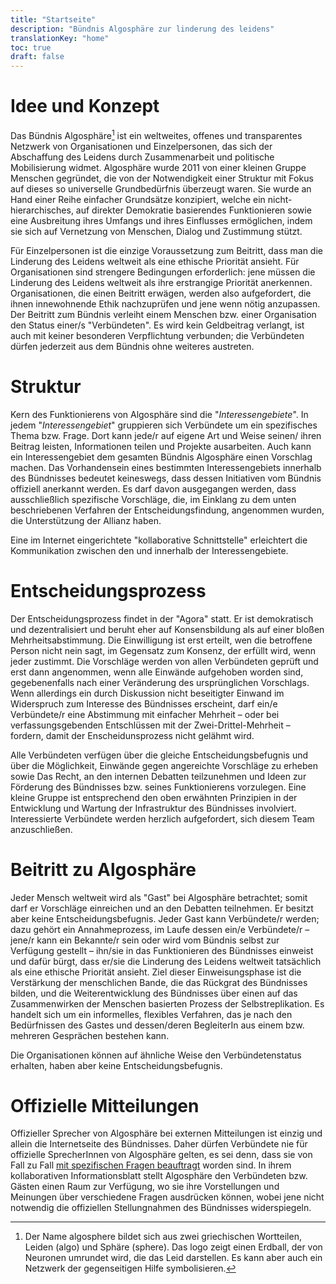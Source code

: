 ```yaml
---
title: "Startseite"
description: "Bündnis Algosphäre zur linderung des leidens"
translationKey: "home"
toc: true
draft: false
---
```


# Idee und Konzept
Das Bündnis Algosphäre[^1] ist ein weltweites, offenes und transparentes  Netzwerk von Organisationen und Einzelpersonen,  das sich der Abschaffung des Leidens durch Zusammenarbeit und politische Mobilisierung widmet. Algosphäre wurde 2011 von einer kleinen Gruppe Menschen gegründet, die von der Notwendigkeit einer Struktur mit Fokus auf dieses so universelle Grundbedürfnis  überzeugt waren. Sie wurde an Hand einer Reihe einfacher Grundsätze  konzipiert, welche ein nicht-hierarchisches, auf direkter Demokratie basierendes Funktionieren sowie eine Ausbreitung ihres Umfangs und ihres Einflusses ermöglichen, indem sie sich auf Vernetzung von Menschen, Dialog und Zustimmung stützt.

Für Einzelpersonen ist die einzige Voraussetzung zum Beitritt, dass man die Linderung des Leidens weltweit als eine ethische Priorität ansieht. Für Organisationen sind strengere Bedingungen erforderlich: jene müssen die Linderung des Leidens weltweit als ihre erstrangige Priorität anerkennen. Organisationen, die einen Beitritt erwägen, werden also aufgefordert, die ihnen innewohnende Ethik nachzuprüfen und jene wenn nötig anzupassen. Der Beitritt zum Bündnis verleiht einem Menschen bzw. einer Organisation den Status  einer/s "Verbündeten". Es wird kein Geldbeitrag verlangt, ist auch mit keiner besonderen Verpflichtung verbunden; die Verbündeten dürfen jederzeit aus dem  Bündnis ohne weiteres austreten.

# Struktur
Kern des Funktionierens von Algosphäre sind die "*Interessengebiete*". In jedem "*Interessengebiet*" gruppieren sich Verbündete um ein spezifisches Thema bzw. Frage. Dort kann jede/r auf eigene Art und Weise seinen/ ihren Beitrag leisten, Informationen teilen und Projekte ausarbeiten. Auch kann ein Interessengebiet dem gesamten Bündnis Algosphäre einen Vorschlag machen. Das Vorhandensein  eines bestimmten  Interessengebiets innerhalb des Bündnisses bedeutet keineswegs, dass dessen Initiativen vom Bündnis offiziell anerkannt werden. Es darf davon ausgegangen werden, dass ausschließlich spezifische Vorschläge, die, im Einklang zu dem unten beschriebenen Verfahren der Entscheidungsfindung, angenommen wurden, die Unterstützung der Allianz haben.

Eine im Internet eingerichtete "kollaborative Schnittstelle" erleichtert die Kommunikation zwischen den und innerhalb der Interessengebiete.

# Entscheidungsprozess
Der Entscheidungsprozess findet in der  "Agora" statt. Er ist demokratisch und dezentralisiert und beruht eher auf Konsensbildung als auf einer bloßen Mehrheitsabstimmung. Die Einwilligung ist erst erteilt, wen die betroffene Person nicht nein sagt, im Gegensatz zum Konsenz, der erfüllt wird, wenn jeder zustimmt. Die Vorschläge werden von allen Verbündeten geprüft und erst dann angenommen, wenn alle Einwände aufgehoben worden sind, gegebenenfalls nach einer Veränderung des ursprünglichen Vorschlags. Wenn allerdings ein durch Diskussion nicht beseitigter Einwand im Widerspruch zum Interesse des Bündnisses erscheint, darf ein/e Verbündete/r eine Abstimmung mit einfacher Mehrheit – oder bei verfassungsgebenden Entschlüssen mit der Zwei-Drittel-Mehrheit – fordern, damit der Enscheidunsprozess nicht gelähmt wird.

Alle Verbündeten verfügen über die gleiche Entscheidungsbefugnis und über die Möglichkeit, Einwände gegen angereichte Vorschläge zu erheben sowie Das Recht, an den internen Debatten teilzunehmen und Ideen zur Förderung des Bündnisses bzw. seines Funktionierens vorzulegen. Eine kleine Gruppe ist entsprechend den oben erwähnten Prinzipien in der Entwicklung und Wartung der Infrastruktur des Bündnisses involviert. Interessierte Verbündete werden herzlich aufgefordert, sich diesem Team anzuschließen.

# Beitritt zu Algosphäre
Jeder Mensch weltweit wird als "Gast" bei Algosphäre betrachtet; somit darf er Vorschläge einreichen und an den Debatten teilnehmen. Er besitzt  aber keine Entscheidungsbefugnis. Jeder Gast kann Verbündete/r werden; dazu gehört ein Annahmeprozess, im Laufe dessen ein/e Verbündete/r – jene/r kann ein Bekannte/r sein oder wird vom Bündnis selbst zur Verfügung gestellt –  ihn/sie in das Funktionieren des Bündnisses einweist und dafür bürgt, dass er/sie die Linderung des Leidens weltweit tatsächlich als eine ethische Priorität ansieht. Ziel dieser Einweisungsphase ist die Verstärkung der menschlichen Bande, die das Rückgrat des Bündnisses bilden, und die Weiterentwicklung des Bündnisses über einen auf das Zusammenwirken der Menschen basierten Prozess der Selbstreplikation. Es handelt sich um ein informelles, flexibles Verfahren, das je nach den Bedürfnissen des Gastes und dessen/deren BegleiterIn aus einem bzw. mehreren Gesprächen bestehen kann.

Die Organisationen können auf ähnliche Weise den Verbündetenstatus erhalten, haben aber keine Entscheidungsbefugnis.

# Offizielle Mitteilungen
Offizieller Sprecher von Algosphäre bei externen Mitteilungen ist einzig und allein die Internetseite des Bündnisses. Daher dürfen Verbündete nie für offizielle SprecherInnen von Algosphäre gelten, es sei denn, dass sie von Fall zu Fall  [mit spezifischen Fragen beauftragt](mandates) worden sind. In ihrem kollaborativen Informationsblatt  stellt Algosphäre den Verbündeten bzw. Gästen einen Raum zur Verfügung, wo sie ihre Vorstellungen und Meinungen über verschiedene Fragen ausdrücken können, wobei jene nicht notwendig die offiziellen Stellungnahmen des Bündnisses widerspiegeln.

[^1]: Der Name algosphere bildet sich aus zwei griechischen Wortteilen, Leiden (algo) und Sphäre (sphere). Das logo zeigt einen Erdball, der von Neuronen umrundet wird, die das Leid darstellen. Es kann aber auch ein Netzwerk der gegenseitigen Hilfe symbolisieren.
